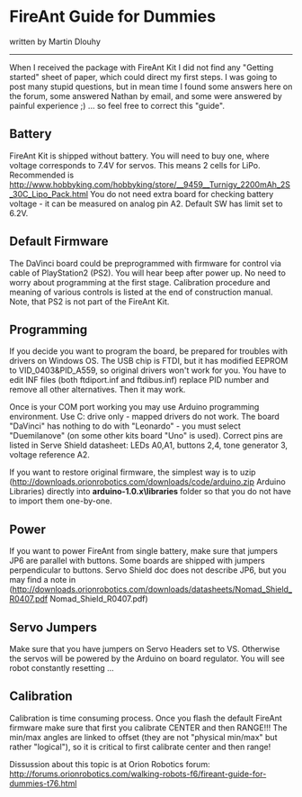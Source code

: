 # FireAnt Guide for Dummies
written by 
Martin Dlouhy

----

When I received the package with FireAnt Kit I did not find any "Getting
started" sheet of paper, which could direct my first steps. I was going to post
many stupid questions, but in mean time I found some answers here on the forum,
some answered Nathan by email, and some were answered by painful experience  ;)
... so feel free to correct this "guide".

## Battery
FireAnt Kit is shipped without battery. You will need to buy one, where voltage
corresponds to 7.4V for servos. This means 2 cells for LiPo. Recommended is
http://www.hobbyking.com/hobbyking/store/__9459__Turnigy_2200mAh_2S_30C_Lipo_Pack.html
You do not need extra board for checking battery voltage - it can be measured
on analog pin A2. Default SW has limit set to 6.2V.

## Default Firmware

The DaVinci board could be preprogrammed with firmware for control via cable of
PlayStation2 (PS2). You will hear beep after power up. No need to worry about
programming at the first stage. Calibration procedure and meaning of various
controls is listed at the end of construction manual. Note, that PS2 is not
part of the FireAnt Kit.

## Programming

If you decide you want to program the board, be prepared for troubles with
drivers on Windows OS. The USB chip is FTDI, but it has modified EEPROM to
VID_0403&amp;PID_A559, so original drivers won't work for you. You have to edit
INF files (both ftdiport.inf and ftdibus.inf) replace PID number and remove
all other alternatives. Then it may work.

Once is your COM port working you may use Arduino programming environment. Use
C: drive only - mapped drivers do not work. The board "DaVinci" has nothing to
do with "Leonardo" - you must select "Duemilanove" (on some other kits board "Uno"
is used). Correct pins are listed in Serve Shield datasheet: LEDs A0,A1,
buttons 2,4, tone generator 3, voltage reference A2.

If you want to restore original firmware, the simplest way is to uzip
(http://downloads.orionrobotics.com/downloads/code/arduino.zip Arduino
Libraries) directly into **arduino-1.0.x\libraries** folder so that you
do not have to import them one-by-one.

## Power

If you want to power FireAnt from single battery, make sure that jumpers JP6
are parallel with buttons. Some boards are shipped with jumpers perpendicular
to buttons. Servo Shield doc does not describe JP6, but you may find a note in
(http://downloads.orionrobotics.com/downloads/datasheets/Nomad_Shield_R0407.pdf Nomad_Shield_R0407.pdf)

## Servo Jumpers

Make sure that you have jumpers on Servo Headers set to VS. Otherwise the
servos will be powered by the Arduino on board regulator. You will see robot
constantly resetting ...

## Calibration

Calibration is time consuming process. Once you flash
the default FireAnt firmware make sure that first you calibrate CENTER
and then RANGE!!! The min/max angles are linked to offset (they are not "physical min/max" but rather "logical"), so it is critical to first calibrate center and then range!




Dissussion about this topic is at Orion Robotics forum:
http://forums.orionrobotics.com/walking-robots-f6/fireant-guide-for-dummies-t76.html


